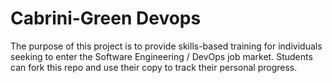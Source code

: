 # Cabrini-Green Devops
The purpose of this project is to provide skills-based training for individuals seeking to enter the Software Engineering / DevOps job market. Students can fork this repo and use their copy to track their personal progress.

